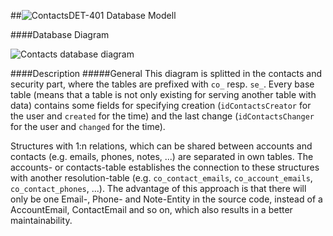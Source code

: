 ##![Contacts](https://raw.github.com/massiveart/sulu-docs/master/system-requirements/images/contacts.png)DET-401 Database Modell

####Database Diagram

![Contacts database diagram](https://raw.github.com/massiveart/sulu-docs/master/detail-specification/images/db/contacts.png)

####Description
#####General
This diagram is splitted in the contacts and security part, where the tables are prefixed with `co_` resp. `se_`. Every base table (means that a table is not only existing for serving another table with data) contains some fields for specifying creation (`idContactsCreator` for the user and `created` for the time) and the last change (`idContactsChanger` for the user and `changed` for the time).

Structures with 1:n relations, which can be shared between accounts and contacts (e.g. emails, phones, notes, ...) are separated in own tables. The accounts- or contacts-table establishes the connection to these structures with another resolution-table (e.g. `co_contact_emails`, `co_account_emails`, `co_contact_phones`, ...). The advantage of this approach is that there will only be one Email-, Phone- and Note-Entity in the source code, instead of a AccountEmail, ContactEmail and so on, which also results in a better maintainability.


